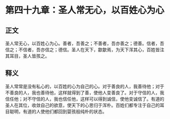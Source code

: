 # 第四十九章：圣人常无心，以百姓心为心

## 正文
圣人常无心，以百姓心为心。善者，吾善之；不善者，吾亦善之；德善。信者，吾信之；不信者，吾亦信之；德信。圣人在天下，歙歙焉，为天下浑其心，百姓皆注其耳目，圣人皆孩之。

## 释义
圣人常常是没有私心的，以百姓的心为自己的心。对于善良的人，我善待他；对于不善良的人，我也善待他，这样就得到了善，使他人变善良了。对于守信的人，我信任他；对不守信的人，我也信任他，这样可以得到诚信，使他变诚信了。有道的圣人在其位，收敛自己的欲意，使天下的心思归于浑朴。百姓们都专注于自己的耳目聪明，有道的人使他们都回到婴孩般纯朴的状态。